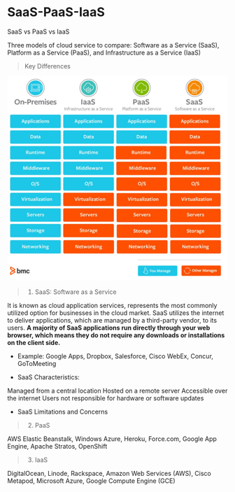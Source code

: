 # SaaS-PaaS-IaaS
SaaS vs PaaS vs IaaS 

Three models of cloud service to compare: 
Software as a Service (SaaS), Platform as a Service (PaaS), and Infrastructure as a Service (IaaS)
 


> Key Differences
<img src='saas_diff.JPG' width='600px'>

 
> 1. SaaS: Software as a Service

It is known as cloud application services, represents the most commonly utilized option for businesses in the cloud market. 
SaaS utilizes the internet to deliver applications, which are managed by a third-party vendor, to its users. 
<b>A majority of SaaS applications run directly through your web browser, which means they do not require any downloads or installations on the client side.</b>

- Example: Google Apps, Dropbox, Salesforce, Cisco WebEx, Concur, GoToMeeting

- SaaS Characteristics: 

Managed from a central location
Hosted on a remote server
Accessible over the internet
Users not responsible for hardware or software updates

- SaaS Limitations and Concerns


 
> 2. PaaS

AWS Elastic Beanstalk, Windows Azure, Heroku, Force.com, Google App Engine, Apache Stratos, OpenShift

> 3. IaaS

DigitalOcean, Linode, Rackspace, Amazon Web Services (AWS), Cisco Metapod, Microsoft Azure, Google Compute Engine (GCE)
